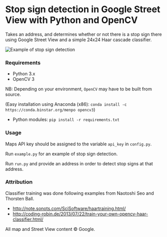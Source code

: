 # Stop sign detection in Google Street View with Python and OpenCV

Takes an address, and determines whether or not there is a stop sign there using Google Street View and a simple 24x24 Haar cascade classifier.

![Example of stop sign detection](https://raw.githubusercontent.com/markgaynor/stopsigns/master/example.png)

### Requirements
* Python 3.x
* OpenCV 3

NB: Depending on your environment, `OpenCV` may have to be built from source. 

(Easy installation using Anaconda (x86): `conda install -c https://conda.binstar.org/menpo opencv3`)

* Python modules: `pip install -r requirements.txt`

### Usage
Maps API key should be assigned to the variable `api_key` in `config.py`. 

Run `example.py` for an example of stop sign detection.

Run `run.py` and provide an address in order to detect stop signs at that address.

### Attribution
Classifier training was done following examples from Naotoshi Seo and Thorsten Ball.

* http://note.sonots.com/SciSoftware/haartraining.html/
* http://coding-robin.de/2013/07/22/train-your-own-opencv-haar-classifier.html/

All map and Street View content © Google. 
